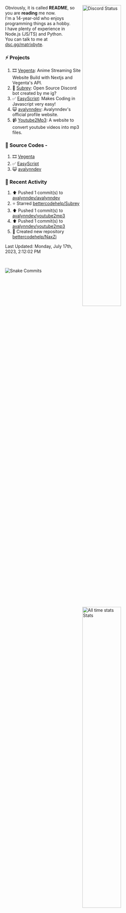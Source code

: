 <a href="https://discord.com/users/735059235141845003" target="_blank">
	<img width="50%" align="right" alt="Discord Status" src="https://lanyard.cnrad.dev/api/735059235141845003?bg=1f1f1f&borderRadius=5px">
</a>
<a href="https://wakatime.com/@Avalynn" target="_blank">
	<img width="50%" align="right" alt="All time stats Stats" src="https://github-readme-stats.vercel.app/api/wakatime?username=avalynn&border_radius=5px&theme=dark&bg_color=1f1f1f&border_color=1f1f1f&icon_color=58a6ff&show_icons=true&disable_animations=true&custom_title=All%20Time%20Stats&v=2">
</a>

<div align="left">
Obviously, it is called <b>README</b>, so you are <b>reading</b> me now.<br> 
I'm a 14-year-old who enjoys programming things as a hobby. <br>
I have plenty of experience in Node.js (JS/TS) and Python.<br>
You can talk to me at <a href="https://dsc.gg/matrixbyte">dsc.gg/matrixbyte</a>.<br>
</div>

### ⚡ Projects
1. 🎞️ [Vegenta](https://vegenta.is-an.app): Anime Streaming Site Website Build with Nextjs and Vegenta's API.
2. 🤖 [Subrey](https://github.com/uzukidev/Subrey): Open Source Discord bot created by me ig?
3. ✅ [EasyScript](https://www.npmjs.com/package/easyscriptjs): Makes Coding in Javascript very easy!
4. 😺 [avalynndev](https://avalynn.is-a-good.dev): Avalynndev's official profile website.
5. 📹 [Youtube2Mp3](https://yt2mp3.is-an.app): A website to convert youtube videos into mp3 files.

### 📄 Source Codes -
1. 🎞️ [Vegenta](https://github.com/avalynndev/vegenta)
2. ✅ [EasyScript](https://github.com/EasyScriptJS/EasyScript)
3. 😺 [avalynndev](https://github.com/uzukidev/avalynndev)

### 📄 Recent Activity

<!--RECENT_ACTIVITY:start-->
1. ⬆️ Pushed 1 commit(s) to [avalynndev/avalynndev](https://github.com/avalynndev/avalynndev)<br>
2. ⭐ Starred [bettercodehelp/Subrey](https://github.com/bettercodehelp/Subrey)<br>
3. ⬆️ Pushed 1 commit(s) to [avalynndev/youtube2mp3](https://github.com/avalynndev/youtube2mp3)<br>
4. ⬆️ Pushed 1 commit(s) to [avalynndev/youtube2mp3](https://github.com/avalynndev/youtube2mp3)<br>
5. 📔 Created new repository [bettercodehelp/NaxZi](https://github.com/bettercodehelp/NaxZi)<br>
<!--RECENT_ACTIVITY:end-->

<!--RECENT_ACTIVITY:last_update-->
Last Updated: Monday, July 17th, 2023, 2:12:02 PM
<!--RECENT_ACTIVITY:last_update_end-->

<br />

![Snake Commits](https://raw.githubusercontent.com/avalynndev/avalynndev/output/github-contribution-grid-snake.svg)
